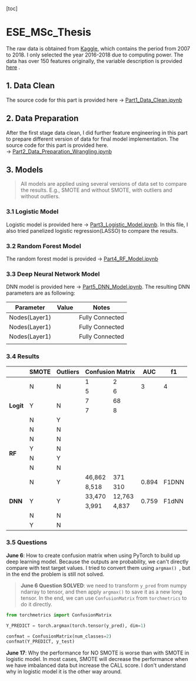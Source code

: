 [toc]

# ESE_MSc_Thesis

The raw data is obtained from [Kaggle](https://www.kaggle.com/datasets/wordsforthewise/lending-club), which contains the period from 2007 to 2018. I only selected the year 2016-2018 due to computing power.  The data has over 150 features originally, the variable description is provided [here](./Data/LCDataDictionary.xlsx) .

## 1.  Data Clean

The source code for this part is provided here &rarr; [Part1_Data_Clean.ipynb](./Code/Part1_Data_Clean.ipynb)

## 2. Data Preparation

After the first stage data clean, I did further feature engineering in this part to prepare different version of data for final model implementation. The source code for this part is provided here. &rarr; [Part2_Data_Preparation_Wrangling.ipynb](./Code/Part2_Data_Preparation_Wrangling.ipynb)

## 3. Models

> All models are applied using several versions of data set to compare the results. E.g., SMOTE and without SMOTE,  with outliers and without outliers.

### 3.1 Logistic Model

Logistic model is provided here &rarr; [Part3_Logistic_Model.ipynb](./Code/Part3_Logistic_Model.ipynb). In this file, I also tried panelized logistic regression(LASSO) to compare the results.  

### 3.2 Random Forest Model

The random forest model is provided &rarr; [Part4_RF_Model.ipynb](../Code/Part4_RF_Model.ipynb)

### 3.3 Deep Neural Network Model

DNN model is provided here &rarr; [Part5_DNN_Model.ipynb](../Code/Part5_DNN_Model.ipynb).  The resulting DNN parameters are as following:

|   Parameter   | Value |      Notes      |
| :-----------: | :---: | :-------------: |
| Nodes(Layer1) |       | Fully Connected |
| Nodes(Layer1) |       | Fully Connected |
| Nodes(Layer1) |       | Fully Connected |
|               |       |                 |



### 3.4  Results

<table>
<thead>
  <tr>
    <th></th>
    <th>SMOTE</th>
    <th>Outliers</th>
    <th colspan="2">Confusion Matrix</th>
    <th>AUC</th>
    <th>f1</th>
  </tr>
</thead>
<tbody>
  <tr>
    <td rowspan="8"><strong>Logit</strong></td>
    <td rowspan="2">N</td>
    <td rowspan="2">N</td>
    <td>1</td>
    <td>2</td>
    <td rowspan="2">3</td>
    <td rowspan="2">4</td>
  </tr>
  <tr>
    <td>5</td>
    <td>6</td>
  </tr>
  <tr>
    <td rowspan="2">Y</td>
    <td rowspan="2">N</td>
    <td>7</td>
    <td>68</td>
    <td rowspan="2"></td>
    <td rowspan="2"></td>
  </tr>
  <tr>
    <td>7</td>
    <td>8</td>
  </tr>
  <tr>
    <td rowspan="2">N</td>
    <td rowspan="2">Y</td>
    <td></td>
    <td></td>
    <td rowspan="2"></td>
    <td rowspan="2"></td>
  </tr>
  <tr>
    <td></td>
    <td></td>
  </tr>
  <tr>
    <td rowspan="2">N</td>
    <td rowspan="2">N</td>
    <td></td>
    <td></td>
    <td rowspan="2"></td>
    <td rowspan="2"></td>
  </tr>
  <tr>
    <td></td>
    <td></td>
  </tr>
      <tr>
    <td rowspan="8"><strong>RF</strong></td>
    <td rowspan="2">N</td>
    <td rowspan="2">N</td>
    <td></td>
    <td></td>
    <td rowspan="2"></td>
    <td rowspan="2"></td>
  </tr>
  <tr>
    <td></td>
    <td></td>
  </tr>
  <tr>
    <td rowspan="2">Y</td>
    <td rowspan="2">N</td>
    <td></td>
    <td></td>
    <td rowspan="2"></td>
    <td rowspan="2"></td>
  </tr>
  <tr>
    <td></td>
    <td></td>
  </tr>
  <tr>
    <td rowspan="2">N</td>
    <td rowspan="2">Y</td>
    <td></td>
    <td></td>
    <td rowspan="2"></td>
    <td rowspan="2"></td>
  </tr>
  <tr>
    <td></td>
    <td></td>
  </tr>
  <tr>
    <td rowspan="2">N</td>
    <td rowspan="2">N</td>
    <td></td>
    <td></td>
    <td rowspan="2"></td>
    <td rowspan="2"></td>
  </tr>
  <tr>
    <td></td>
    <td></td>
  </tr>
      <tr>
    <td rowspan="8"><strong>DNN</strong></td>
    <td rowspan="2">N</td>
    <td rowspan="2">Y</td>
    <td>46,862</td>
    <td>371</td>
    <td rowspan="2">0.894</td>
    <td rowspan="2">F1DNN</td>
  </tr>
  <tr>
    <td>8,518</td>
    <td>310</td>
  </tr>
  <tr>
    <td rowspan="2">Y</td>
    <td rowspan="2">Y</td>
    <td>33,470</td>
    <td>12,763</td>
    <td rowspan="2">0.759</td>
    <td rowspan="2">F1dNN</td>
  </tr>
  <tr>
    <td>3,991</td>
    <td>4,837</td>
  </tr>
  <tr>
    <td rowspan="2">N</td>
    <td rowspan="2">N</td>
    <td></td>
    <td></td>
    <td rowspan="2"></td>
    <td rowspan="2"></td>
  </tr>
  <tr>
    <td></td>
    <td></td>
  </tr>
  <tr>
    <td rowspan="2">Y</td>
    <td rowspan="2">N</td>
    <td></td>
    <td></td>
    <td rowspan="2"></td>
    <td rowspan="2"></td>
  </tr>
  <tr>
    <td></td>
    <td></td>
  </tr>
</tbody>
</table>



### 3.5 Questions

**June 6**: How to create confusion matrix when using PyTorch to build up deep learning model.  Because the outputs are probability, we can't directly compare with test target values.  I tried to convert them using `argmax() `, but in the end the problem is still not solved. 

>**June 6 Question SOLVED**: we need to transform `y_pred` from numpy ndarray to tensor, and then apply `argmax()` to save it as a new long tensor. In the end, we can use `ConfusionMatrix` from `torchmetrics` to do it directly. 

```python
from torchmetrics import ConfusionMatrix

Y_PREDICT = torch.argmax(torch.tensor(y_pred), dim=1)

confmat = ConfusionMatrix(num_classes=2)
confmat(Y_PREDICT, y_test)
```



**June 17**: Why the performance for NO SMOTE is worse than with SMOTE in logistic model. In most cases, SMOTE will decrease the performance when we have imbalanced data but increase the CALL score. I don't understand why in logistic model it is the other way around. 
